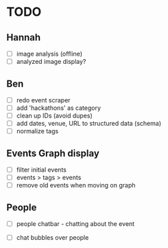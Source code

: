 # TODO

## Hannah
- [ ] image analysis (offline)
- [ ] analyzed image display?

## Ben
- [ ] redo event scraper
- [ ] add 'hackathons' as category
- [ ] clean up IDs (avoid dupes)
- [ ] add dates, venue, URL to structured data (schema)
- [ ] normalize tags

## Events Graph display
- [ ] filter initial events
- [ ] events > tags > events
- [ ] remove old events when moving on graph

## People
- [ ] people chatbar - chatting about the event
- [ ] chat bubbles over people

